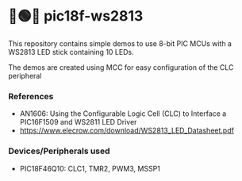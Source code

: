 # 🔴🟢🔵 pic18f-ws2813

This repository contains simple demos to use 8-bit PIC MCUs with a WS2813 LED stick containing 10 LEDs.

The demos are created using MCC for easy configuration of the CLC peripheral

### References
+ AN1606: Using the Configurable Logic Cell (CLC) to Interface a PIC16F1509 and WS2811 LED Driver
+ https://www.elecrow.com/download/WS2813_LED_Datasheet.pdf

### Devices/Peripherals used
+ PIC18F46Q10: CLC1, TMR2, PWM3, MSSP1
